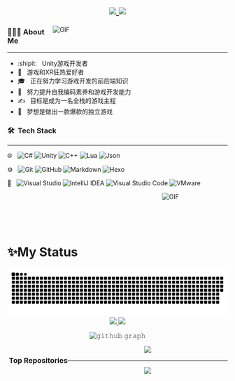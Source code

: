 <h1 align="center"> 
    <a href="https://azurebubble.github.io/"> 
        <img src="https://readme-typing-svg.herokuapp.com?color=%2336BCF7&center=true&vCenter=true&width=600&size=27&lines=Debug.Log(%22Hello%2C%20World!%22);Hope+you+have+a+nice+day!">
        <img src="https://readme-typing-svg.herokuapp.com?color=%2336BCF7&center=true&vCenter=true&width=600&lines=Hi+there+🎉+I+am+Rock+Welcome+to+My+Profile!">
    </a> 
</h1>


<img align="right" alt="GIF" src="https://cdn.jsdelivr.net/gh/AzureBubble/AzureBubble/Image/1.gif" width="400"/>

<h3> 👨🏻‍💻 About Me </h3>

---

- :shipit: &nbsp; Unity游戏开发者
- 🔱 &nbsp; 游戏和XR狂热爱好者
- 🎓 &nbsp; 正在努力学习游戏开发的前后端知识
- 🚀 &nbsp; 努力提升自我编码素养和游戏开发能力
- ✍️ &nbsp; 目标是成为一名全栈的游戏主程
- 🎡 &nbsp; 梦想是做出一款爆款的独立游戏

<h3> 🛠 &nbsp;Tech Stack</h3>

---

🌐 &nbsp;
![C#](https://img.shields.io/badge/-C%20Sharp-333333?style=flat&logo=Csharp&logoColor=512BD4)
![Unity](https://img.shields.io/badge/-Unity-333333?style=flat&logo=unity&logoColor=FFFFFF)
![C++](https://img.shields.io/badge/-C%20++-333333?style=flat&logo=Cplusplus&logoColor=00599C)
![Lua](https://img.shields.io/badge/-Lua-333333?style=flat&logo=Lua&logoColor=2C2D72)
![Json](https://img.shields.io/badge/-Json-333333?style=flat&logo=Json&logoColor=000000)
<!--![.NET](https://img.shields.io/badge/-.NET-333333?style=flat&logo=.net)-->

⚙️ &nbsp;
![Git](https://img.shields.io/badge/-Git-333333?style=flat&logo=git&logoColor=F05032)
![GitHub](https://img.shields.io/badge/-GitHub-333333?style=flat&logo=github&logoColor=181717)
![Markdown](https://img.shields.io/badge/-Markdown-333333?style=flat&logo=markdown&logoColor=000000)
![Hexo](https://img.shields.io/badge/-Hexo-333333?style=flat&logo=hexo&logoColor=0E83CD)

🔧 &nbsp;
![Visual Studio](https://img.shields.io/badge/-Visual%20Studio-333333?style=flat&logo=visual-studio&logoColor=5C2D91)
![IntelliJ IDEA](https://img.shields.io/badge/-IntelliJ%20IDEA-333333?style=flat&logo=intellijidea&logoColor=000000)
![Visual Studio Code](https://img.shields.io/badge/-Visual%20Studio%20Code-333333?style=flat&logo=visual-studio-code&logoColor=007ACC)
![VMware](https://img.shields.io/badge/-VMware-333333?style=flat&logo=vmware&logoColor=607078)

<img align="right" alt="GIF" src="https://cdn.jsdelivr.net/gh/AzureBubble/AzureBubble/Image/duck.gif" width="150"/>

 &nbsp;  &nbsp; 

 &nbsp;  &nbsp; 

 &nbsp;  &nbsp; 

# ✨My Status

<picture>
  <source media="(prefers-color-scheme: dark)" srcset="https://raw.githubusercontent.com/AzureBubble/AzureBubble/output/github-contribution-grid-snake-dark.svg">
  <source media="(prefers-color-scheme: light)" srcset="https://raw.githubusercontent.com/AzureBubble/AzureBubble/output/github-contribution-grid-snake.svg">
  <img alt="github contribution grid snake animation" src="https://raw.githubusercontent.com/lxfriday/lxfriday/output/github-contribution-grid-snake.svg">
</picture>





<a href="https://azurebubble.github.io/">

<div align="center"> 
    <img height="137px" src="https://github-readme-stats.vercel.app/api?username=AzureBubble&hide_title=true&hide_border=true&show_icons=trueline_height=21&text_color=000&icon_color=000&bg_color=0,ea6161,ffc64d,fffc4d,52fa5a&theme=graywhite" /> 
     <img src="https://github-readme-stats.vercel.app/api/top-langs/?username=AzureBubble&hide_title=true&hide_border=true&layout=compact&langs_count=6&text_color=000&icon_color=fff&bg_color=0,52fa5a,4dfcff,c64dff&theme=graywhite" />

</a>

![𝚐𝚒𝚝𝚑𝚞𝚋 𝚐𝚛𝚊𝚙𝚑](https://github-readme-activity-graph.vercel.app/graph?username=AzureBubble&theme=react-dark&hide_border=true&area=true)

<img src="https://cdn.jsdelivr.net/gh/AzureBubble/AzureBubble/Image/icon.png" />

<h3 style="float: left;"> &nbsp;Top Repositories</h3>

---

<a href="https://github.com/AzureBubble/QZGameFramework">

<div>
  <img src="https://github-readme-stats.vercel.app/api/pin/?username=AzureBubble&repo=QZGameFramework&theme=buefy">
</div>
</a>


